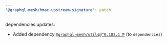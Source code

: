 ```yaml
---
'@graphql-mesh/hmac-upstream-signature': patch
---
```


dependencies updates: 

- Added dependency [`@graphql-mesh/utils@^0.103.1` ↗︎](https://www.npmjs.com/package/@graphql-mesh/utils/v/0.103.1) (to `dependencies`)
